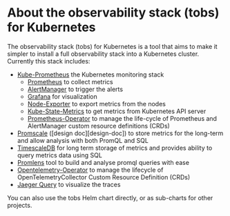 # About the observability stack (tobs) for Kubernetes
The observability stack (tobs) for Kubernetes is a tool that aims to make it
simpler to install a full observability stack into a Kubernetes cluster.
Currently this stack includes:

*   [Kube-Prometheus][kube-prometheus] the Kubernetes monitoring stack
    *   [Prometheus][prometheus] to collect metrics
    *   [AlertManager][alert-manager] to trigger the alerts
    *   [Grafana][grafana] for visualization
    *   [Node-Exporter][node-exporter] to export metrics from the nodes
    *   [Kube-State-Metrics][kube-state-metrics] to get metrics from Kubernetes
        API server
    *   [Prometheus-Operator][prometheus-operator] to manage the life-cycle of
        Prometheus and AlertManager custom resource definitions (CRDs)
*   [Promscale][promscale] ([design doc][design-doc]) to store metrics for the
    long-term and allow analysis with both PromQL and SQL
*   [TimescaleDB][timescaledb] for long term storage of metrics and provides
    ability to query metrics data using SQL
*   [Promlens][promlens] tool to build and analyse promql queries with ease
*   [Opentelemetry-Operator][opentelemetry-operator] to manage the lifecycle of       
    OpenTelemetryCollector Custom Resource Definition (CRDs)
*   [Jaeger Query][jaeger-query] to visualize the traces

You can also use the tobs Helm chart directly, or as sub-charts for other
projects.

[kube-prometheus]: https://github.com/prometheus-operator/kube-prometheus#kube-prometheus
[prometheus]: https://github.com/prometheus/prometheus
[alert-manager]: https://github.com/prometheus/alertmanager#alertmanager-
[grafana]: https://github.com/grafana/grafana
[node-exporter]: https://github.com/prometheus/node_exporter
[kube-state-metrics]: https://github.com/kubernetes/kube-state-metrics
[prometheus-operator]: https://github.com/prometheus-operator/prometheus-operator#prometheus-operator
[promscale]: https://github.com/timescale/promscale
[timescaledb]: https://github.com/timescale/timescaledb
[promlens]: https://promlens.com/
[opentelemetry-operator]: https://github.com/open-telemetry/opentelemetry-operator#opentelemetry-operator-for-kubernetes
[jaeger-query]: https://github.com/jaegertracing/jaeger
